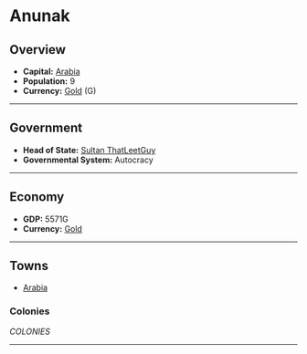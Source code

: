 # Anunak

## Overview

- **Capital:** [Arabia](Arabia)
- **Population:** 9
- **Currency:** [Gold](Gold) (G)

---

## Government

- **Head of State:** [Sultan ThatLeetGuy](ThatLeetGuy)
- **Governmental System:** Autocracy

---

## Economy

- **GDP:** 5571G
- **Currency:** [Gold](Gold)

---

## Towns

- [Arabia](Arabia)

### Colonies

$COLONIES$

---